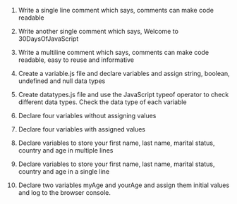 1. Write a single line comment which says, comments can make code readable

2. Write another single comment which says, Welcome to 30DaysOfJavaScript

3. Write a multiline comment which says, comments can make code readable, easy to reuse and informative

4. Create a variable.js file and declare variables and assign string, boolean, undefined and null data types

5. Create datatypes.js file and use the JavaScript typeof operator to check different data types. Check the data type of each variable

6. Declare four variables without assigning values

7. Declare four variables with assigned values

8. Declare variables to store your first name, last name, marital status, country and age in multiple lines

9. Declare variables to store your first name, last name, marital status, country and age in a single line

10. Declare two variables myAge and yourAge and assign them initial values and log to the browser console.